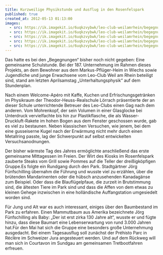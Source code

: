 ```yaml
---
title: Kurzweilige Physikstunde und Ausflug in den Rosenfelspark
published: true
created_at: 2012-05-13 01:13:00
images:
  - src: https://ik.imagekit.io/6uqkzvybwk/leo-club-weilamrhein/begegnungen/37-01.jpg
  - src: https://ik.imagekit.io/6uqkzvybwk/leo-club-weilamrhein/begegnungen/37-02.jpg
  - src: https://ik.imagekit.io/6uqkzvybwk/leo-club-weilamrhein/begegnungen/37-03.jpg
  - src: https://ik.imagekit.io/6uqkzvybwk/leo-club-weilamrhein/begegnungen/37-04.jpg
  - src: https://ik.imagekit.io/6uqkzvybwk/leo-club-weilamrhein/begegnungen/37-05.jpg
---
```


Das hatte es bei den „Begegnungen“ bisher noch nicht gegeben: Eine gemeinsame Schulstunde. Bei der 187. Unternehmung im Rahmen dieses Projekts, an dem Bewohner aus dem Markus-Pflüger-Heim in Wiechs sowie Jugendliche und junge Erwachsene vom Leo-Club Weil am Rhein beteiligt sind, stand am letzten Aprilsamstag „Unterhaltungsphysik“ auf dem Stundenplan.

Nach einem Welcome-Apéro mit Kaffe, Kuchen und Erfrischungsgetränken im Physikraum der Theodor-Heuss-Realschule Lörrach präsentierte der an dieser Schule unterrichtende Betreuer des Leo-Clubs einen Gag nach dem anderen. Vom Mohrenkopf, der sein Volumen in einer Glasglocke bei Unterdruck vervielfachte bis hin zur Plastikflasche, die als Wasser-Druckluft-Rakete im hohen Bogen aus dem Fenster geschossen wurde, gab es viel zu bestaunen. Neben klassischen Versuchen, wie jenem, bei dem eine gusseiserne Kugel nach der Erwärmung nicht mehr durch einen Metallring passte, lag der Schwerpunkt auf selbst entwickelten Versuchsanodnungen.

Der bisher wärmste Tag des Jahres ermöglichte anschließend das erste gemeinsame Mittagessen im Freien. Der Wirt des Kiosks im Rosenfelspark zauberte Steaks vom Grill sowie Pommes auf die Teller der dreißigköpfigen Gruppe.Es folgte ein Rundgang durch den Park. Stadtgärtner Jörg Fünfschilling übernahm die Führung und wusste viel zu erzählen, über die brütenden Mandarinenten oder die hübsch anzusehenden Kanadagänse zum Beispiel. Oder dass die Blauflügelpfaue, die zurzeit in Brutstimmung sind, die ältesten Tiere im Park sind und dass die Affen von dem etwas zu kleinen Gehege inzwischen in eine holländische Auffangstation umgesiedelt worden sind.

Für Jung und Alt war es auch interessant, einiges über den Baumbestand im Park zu erfahren. Einen Mammutbaum aus Amerika bezeichnete Jörg Fünfschilling als Baby: „Der ist erst zirka 130 Jahre alt“, wusste er und fügte hinzu, dass diese Baumart eine Lebenserwartung von rund 3.000 Jahren hat.Für den Mai hat sich die Gruppe eine besonders große Unternehmung ausgedacht. Bei einem Tagesausflug soll zunächst der Préhisto Parc in Réclère im Schweizer Jura angesteuert werden. Und auf dem Rückweg will man sich in Courtavon im Sundgau am gemeinsamen Tretbootfahren erfreuen.
